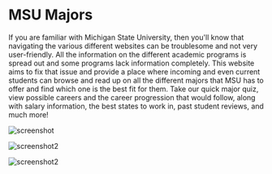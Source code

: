 # MSU Majors
 
If you are familiar with Michigan State University, then you'll know that navigating the various different websites can be troublesome and not very user-friendly. All the information on the different academic programs is spread out and some programs lack information completely. This website aims to fix that issue and provide a place where incoming and even current students can browse and read up on all the different majors that MSU has to offer and find which one is the best fit for them. Take our quick major quiz, view possible careers and the career progression that would follow, along with salary information, the best states to work in, past student reviews, and much more!

![screenshot](https://user-images.githubusercontent.com/40510223/126583861-69f88763-c94b-4907-b4f7-04027f014b09.png)

![screenshot2](https://user-images.githubusercontent.com/40510223/126583865-32472baf-c9d7-4815-8e0e-6b0d58908cc1.png)

![screenshot2](https://user-images.githubusercontent.com/40510223/126054133-4855cc9e-4f89-4057-93c0-d1c7afc4148e.png)
